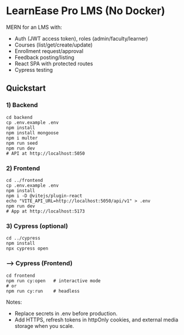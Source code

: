 # LearnEase Pro LMS (No Docker)

MERN for an LMS with:

- Auth (JWT access token), roles (admin/faculty/learner)
- Courses (list/get/create/update)
- Enrollment request/approval
- Feedback posting/listing
- React SPA with protected routes
- Cypress testing

## Quickstart

### 1) Backend

```
cd backend
cp .env.example .env
npm install
npm install mongoose
npm i multer
npm run seed
npm run dev
# API at http://localhost:5050
```

### 2) Frontend

```
cd ../frontend
cp .env.example .env
npm install
npm i -D @vitejs/plugin-react
echo "VITE_API_URL=http://localhost:5050/api/v1" > .env
npm run dev
# App at http://localhost:5173
```

### 3) Cypress (optional)

```
cd ../cypress
npm install
npx cypress open
```

### --> Cypress (Frontend)

```
cd frontend
npm run cy:open   # interactive mode
# or
npm run cy:run    # headless
```

Notes:

- Replace secrets in .env before production.
- Add HTTPS, refresh tokens in httpOnly cookies, and external media storage when you scale.
